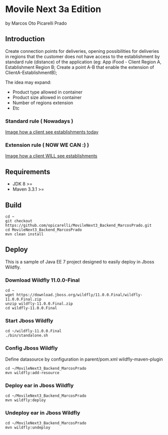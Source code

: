 # Movile Next 3a Edition
by Marcos Oto Picarelli Prado

## Introduction

Create connection points for deliveries, opening possibilities for deliveries in regions that the customer does not have access to the establishment by standard rule (distance) of the application (eg: App iFood - Client Region A, Establishment Region B; Create a point A-B that enable the extension of ClientA-EstablishmentB);

The idea may expand:
 - Product type allowed in container
 - Product size allowed in container
 - Number of regions extension
 - Etc

### Standard rule ( Nowadays )
[Image how a client see establishments today](docs/how-a-client-see-establishments-today.png)

### Extension rule ( NOW WE CAN :) )
[Image how a client WILL see establishments](docs/how-a-client-WILL-see-establishments.png)

## Requirements
 - JDK 8 >=
 - Maven 3.3.1 >=

## Build

```console
cd ~
git checkout https://github.com/opicarelli/MovileNext3_Backend_MarcosPrado.git
cd MovileNext3_Backend_MarcosPrado
mvn clean install
```

## Deploy

This is a sample of Java EE 7 project designed to easily deploy in Jboss Wildfly.

### Download Wildfly 11.0.0-Final
```console
cd ~
wget https://download.jboss.org/wildfly/11.0.0.Final/wildfly-11.0.0.Final.zip
unzip wildfly-11.0.0.Final.zip
cd wildfly-11.0.0.Final
```

### Start Jboss Wildfly
```console
cd ~/wildfly-11.0.0.Final
./bin/standalone.sh
```

### Config Jboss Wildfly

Define datasource by configuration in parent/pom.xml wildfly-maven-plugin
```console
cd ~/MovileNext3_Backend_MarcosPrado
mvn wildfly:add-resource 
```

### Deploy ear in Jboss Wildfly
```console
cd ~/MovileNext3_Backend_MarcosPrado
mvn wildfly:deploy 
```

### Undeploy ear in Jboss Wildfly
```console
cd ~/MovileNext3_Backend_MarcosPrado
mvn wildfly:undeploy 
```
